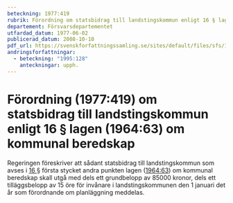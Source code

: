 ```yaml
---
beteckning: 1977:419
rubrik: Förordning om statsbidrag till landstingskommun enligt 16 § lagen om kommunal beredskap
departement: Försvarsdepartementet
utfardad_datum: 1977-06-02
publicerad_datum: 2008-10-10
pdf_url: https://svenskforfattningssamling.se/sites/default/files/sfs/1977-06/SFS1977-419.pdf
andringsforfattningar:
  - beteckning: "1995:128"
    anteckningar: upph.
---
```


# Förordning (1977:419) om statsbidrag till landstingskommun enligt 16 § lagen (1964:63) om kommunal beredskap

Regeringen föreskriver att sådant statsbidrag till landstingskommun som avses i [16 §](#16) första stycket andra punkten lagen ([1964:63](https://selex.se/eli/sfs/1964/63)) om kommunal beredskap skall utgå med dels ett grundbelopp av 85000 kronor, dels ett tilläggsbelopp av 15 öre för invånare i landstingskommunen den 1 januari det år som förordnande om planläggning meddelas.